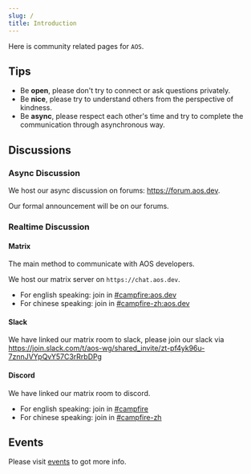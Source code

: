 ```yaml
---
slug: /
title: Introduction
---
```


Here is community related pages for `AOS`.

## Tips

- Be **open**, please don't try to connect or ask questions privately.
- Be **nice**, please try to understand others from the perspective of kindness.
- Be **async**, please respect each other's time and try to complete the communication through asynchronous way.

## Discussions

### Async Discussion

We host our async discussion on forums: <https://forum.aos.dev>.

Our formal announcement will be on our forums.

### Realtime Discussion

#### Matrix

The main method to communicate with AOS developers.

We host our matrix server on `https://chat.aos.dev`.

- For english speaking: join in [#campfire:aos.dev](https://matrix.to/#/#campfire:aos.dev)
- For chinese speaking: join in [#campfire-zh:aos.dev](https://matrix.to/#/#campfire-zh:aos.dev)

#### Slack

We have linked our matrix room to slack, please join our slack via <https://join.slack.com/t/aos-wg/shared_invite/zt-pf4yk96u-7znnJVYpQvY57C3rRrbDPg>

#### Discord

We have linked our matrix room to discord.

- For english speaking: join in [#campfire](https://discord.gg/zFSRRDDhAD)
- For chinese speaking: join in [#campfire-zh](https://discord.gg/pE26rCUNkb)

## Events

Please visit [events](events/index.md) to got more info.

